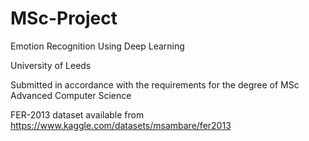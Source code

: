 # MSc-Project

Emotion Recognition Using Deep Learning

University of Leeds

Submitted in accordance with the requirements for the degree of MSc Advanced Computer Science

FER-2013 dataset available from 
https://www.kaggle.com/datasets/msambare/fer2013
